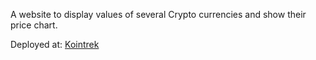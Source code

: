 A website to display values of several Crypto currencies and show their price chart.

Deployed at: [Kointrek](https://crypto-tracker-henna.vercel.app/)